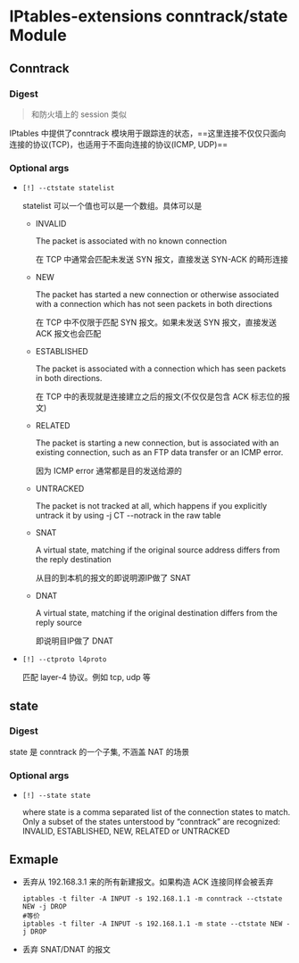 # IPtables-extensions conntrack/state Module

## Conntrack

### Digest

> 和防火墙上的 session 类似

IPtables 中提供了conntrack 模块用于跟踪连的状态，==这里连接不仅仅只面向连接的协议(TCP)，也适用于不面向连接的协议(ICMP, UDP)==

### Optional args

- `[!] --ctstate statelist`

  statelist 可以一个值也可以是一个数组。具体可以是 

  - INVALID

    The packet is associated with no known connection

    在 TCP 中通常会匹配未发送 SYN 报文，直接发送 SYN-ACK 的畸形连接 


  - NEW

    The packet has started a new connection or otherwise  associated with a connection which has not seen packets in both directions

    在 TCP 中不仅限于匹配 SYN 报文。如果未发送 SYN 报文，直接发送 ACK 报文也会匹配 


  - ESTABLISHED

    The packet is associated with a  connection  which  has  seen packets in both directions.

    在 TCP 中的表现就是连接建立之后的报文(不仅仅是包含 ACK 标志位的报文)


  - RELATED

    The  packet  is  starting a new connection, but is associated with an existing connection, such as an FTP data transfer  or an ICMP error.

    因为 ICMP error 通常都是目的发送给源的 


  - UNTRACKED

    The  packet  is  not tracked at all, which happens if you explicitly untrack it by using -j CT --notrack in the  raw  table


  - SNAT

    A virtual state, matching if the original source address differs from the reply destination

    从目的到本机的报文的即说明源IP做了 SNAT


  - DNAT

    A virtual state, matching if the original destination differs  from the reply source

    即说明目IP做了 DNAT

- `[!] --ctproto l4proto`

  匹配 layer-4 协议。例如 tcp, udp 等

## state

### Digest

state 是 conntrack 的一个子集, 不涵盖 NAT 的场景

### Optional args

- `[!] --state state`

  where state is a comma separated list of the connection states to match. Only a subset of the states unterstood by “conntrack” are recognized: INVALID, ESTABLISHED, NEW, RELATED or UNTRACKED

## Exmaple

- 丢弃从 192.168.3.1 来的所有新建报文。如果构造 ACK 连接同样会被丢弃

  ```
  iptables -t filter -A INPUT -s 192.168.1.1 -m conntrack --ctstate NEW -j DROP
  #等价
  iptables -t filter -A INPUT -s 192.168.1.1 -m state --ctstate NEW -j DROP
  ```

- 丢弃 SNAT/DNAT 的报文

  ```
  
  ```

  
